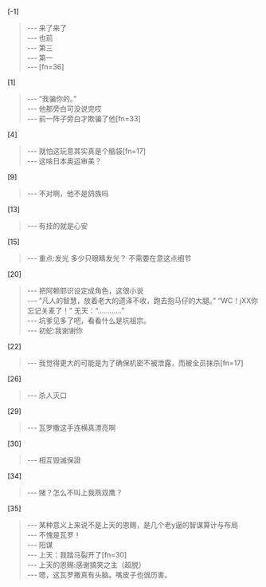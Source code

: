 
[-1] 
>--- 来了来了<br>
>--- 也前<br>
>--- 第三<br>
>--- 第一<br>
>--- [fn=36]<br>

[1] 
>--- “我骗你的。”<br>
>--- 他那旁白可没说完哎<br>
>--- 前一阵子旁白才欺骗了他[fn=33]<br>

[4] 
>--- 就怕这玩意其实真是个脑袋[fn=17]<br>
>--- 这啥日本奥运审美？<br>

[9] 
>--- 不对啊，他不是鸽族吗<br>

[13] 
>--- 有挂的就是心安<br>

[15] 
>--- 重点:发光   多少只眼睛发光？  不需要在意这点细节<br>

[20] 
>--- 把阿赖耶识设定成角色，这很小说<br>
>--- “凡人的智慧，放着老大的遗泽不收，跑去抱马仔的大腿。”
“WC！jXX你忘记关麦了！”
无天：“…………”<br>
>--- 坑爹见多了吧，看看什么是坑祖宗。<br>
>--- 初蛇:我谢谢你<br>

[22] 
>--- 我觉得更大的可能是为了确保机密不被泄露，而被全员抹杀[fn=17]<br>

[26] 
>--- 杀人灭口<br>

[29] 
>--- 瓦罗撒这手连横真漂亮啊<br>

[30] 
>--- 相互毁滅保證<br>

[34] 
>--- 赌？怎么不叫上我燕双鹰？<br>

[35] 
>--- 某种意义上来说不是上天的恩赐，是几个老y逼的智谋算计与布局<br>
>--- 不愧是瓦罗！<br>
>--- 阳谋<br>
>--- 上天：我踏马裂开了[fn=30]<br>
>--- 上天的恩赐:感谢搞笑之主（超脱）<br>
>--- 嗯，这瓦罗撒真有头脑。嘴皮子也很历害。<br>

